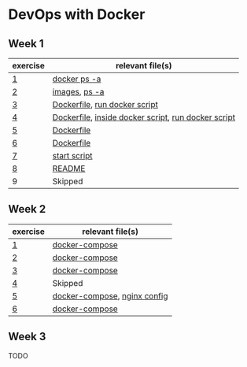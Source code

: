 # DevOps with Docker

## Week 1
| exercise | relevant file(s)                         |
|----------|------------------------------------------|
| [1](1/1) | [docker ps -a](1/1/ps)                   |
| [2](1/2) | [images](1/2/images), [ps -a](1/2/ps)    |
| [3](1/3) | [Dockerfile](1/3/Dockerfile), [run docker script](1/3/start.sh) |
| [4](1/4) | [Dockerfile](1/4/Dockerfile), [inside docker script](1/3/run.sh), [run docker script](1/3/run-in-docker.sh) |
| [5](1/5) | [Dockerfile](1/5/Dockerfile)             |
| [6](1/6) | [Dockerfile](1/6/Dockerfile)             |
| [7](1/7) | [start script](1/7/start.sh)             |
| [8](1/8) | [README](1/8/README.md)                  |
| 9        | Skipped                                  |

## Week 2
| exercise | relevant file(s)                         |
|----------|------------------------------------------|
| [1](2/1) | [docker-compose](2/1/docker-compose.yml) |
| [2](2/2) | [docker-compose](2/2/docker-compose.yml) |
| [3](2/3) | [docker-compose](2/3/docker-compose.yml) |
| [4](2/4) | Skipped                                  |
| [5](2/5) | [docker-compose](2/5/docker-compose.yml), [nginx config](2/5/conf.d/default.conf) |
| [6](2/6) | [docker-compose](2/6/docker-compose.yml) |

## Week 3
TODO
